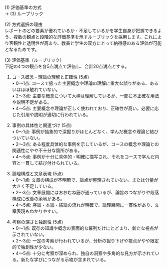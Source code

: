 (1) 評価基準の方式  
→ (3) ルーブリック  

(2) 方式選択の理由  
レポートのどの要素が優れているか・不足しているかを学生自身が把握できるよう、複数の観点と段階的な評価基準を示すルーブリックを採用します。これにより客観性と透明性が高まり、教員と学生の双方にとって納得感のある評価が可能となるためです。  

(3) 評価基準（ルーブリック）  
下記の4つの観点を各5点満点で評価し、合計20点満点とする。

1) コース概念・理論の理解と正確性 (5点)  
   • 0～1点: コースで扱った主要概念や理論の理解に重大な誤りがある、あるいはほぼ触れていない。  
   • 2～3点: 主要な概念について大枠は理解しているが、一部に不正確な用法や説明不足がある。  
   • 4～5点: 主要概念や理論が正しく使われており、正確性が高い。必要に応じた引用や説明が適切に行われている。  

2) 事例の具体性と関連づけ (5点)  
   • 0～1点: 事例が抽象的で深掘りがほとんどなく、学んだ概念や理論と結びついていない。  
   • 2～3点: ある程度具体的な事例を示しているが、コースの概念や理論との関連性にやや不十分な箇所がある。  
   • 4～5点: 事例が十分に具体的・明確に描写され、それをコースで学んだ内容と一貫して結び付けられている。  

3) 論理構成と文章表現 (5点)  
   • 0～1点: 文章の構成が不明瞭で、論点が整理されていない。または分量が大きく不足している。  
   • 2～3点: 文章展開にはおおむね筋が通っているが、論旨のつながりや段落構成に改善の余地がある。  
   • 4～5点: 序論・本論・結論の流れが明確で、論理展開に一貫性があり、文章表現もわかりやすい。  

4) 考察の深さと独創性 (5点)  
   • 0～1点: 既存の知識や概念の表面的な羅列だけにとどまり、新たな視点が示されていない。  
   • 2～3点: 一定の考察が行われているが、分析の掘り下げや視点がやや限定的で独創性が少ない。  
   • 4～5点: 十分に考察が深められ、独自の洞察や多角的な見方が示されている。新たな学びにつながる示唆が含まれている。  